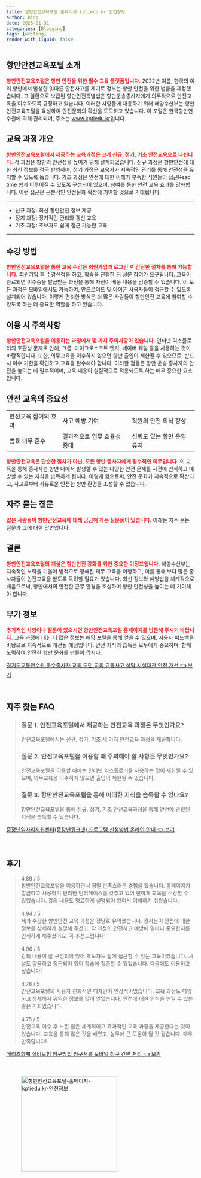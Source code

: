 ```yaml
---
title: 항만안전교육포털 홈페이지 kptiedu.kr 안전정보
author: bing
date: 2025-01-31
categories: [Blogging]
tags: [writing]
render_with_liquid: false
---
```



<h2 id='항만안전교육포털 소개'>항만안전교육포털 소개</h2>

<p><b><span style="color: #ee2323;">항만안전교육포털은 항만 안전을 위한 필수 교육 플랫폼입니다.</span></b> 2022년 여름, 한국의 여러 항만에서 발생한 잇따른 안전사고를 계기로 정부는 항만 안전을 위한 법률을 제정했습니다. 그 일환으로 보급된 항만안전특별법은 항만운송종사자에게 의무적으로 안전교육을 이수하도록 규정하고 있습니다. 이러한 사항들에 대응하기 위해 해양수산부는 항만안전교육포털을 육성하여 안전문화의 확산을 도모하고 있습니다. 이 포털은 한국항만연수원에 의해 관리되며, 주소는 <a href="https://www.kptiedu.kr">www.kptiedu.kr</a>입니다.</p>

<h2 id='교육 과정 개요'>교육 과정 개요</h2>

<p><b><span style="color: #ee2323;">항만안전교육포털에서 제공하는 교육과정은 크게 신규, 정기, 기초 안전교육으로 나뉩니다.</span></b> 각 과정은 항만의 안전성을 높이기 위해 설계되었습니다. 신규 과정은 항만안전에 대한 최신 정보를 적극 반영하며, 정기 과정은 교욱자가 지속적인 관리를 통해 안전성을 유지할 수 있도록 돕습니다. 기초 과정은 안전에 대한 이해가 부족한 직원들이 접근Read time 쉽게 이루어질 수 있도록 구성되어 있으며, 참여를 통한 안전 교육 효과를 강화합니다. 이런 접근은 근본적인 안전문화 확산에 기여할 것으로 기대됩니다.</p>

<hr />

<ul>
    <li>신규 과정: 최신 항만안전 정보 제공</li>
    <li>정기 과정: 정기적인 관리와 갱신 교육</li>
    <li>기초 과정: 초보자도 쉽게 접근 가능한 교육</li>
</ul>

<hr />

<h2 id='수강 방법'>수강 방법</h2>

<p><b><span style="color: #ee2323;">항만안전교육포털을 통한 교육 수강은 회원가입과 로그인 후 간단한 절차를 통해 가능합니다.</span></b> 회원가입 후 수강신청을 하고, 학습을 진행한 뒤 설문 참여가 요구됩니다. 교육이 완료되면 이수증을 발급받는 과정을 통해 자신이 배운 내용을 검증할 수 있습니다. 이 모든 과정은 모바일에서도 가능하여, 안드로이드 및 아이폰 사용자들이 접근할 수 있도록 설계되어 있습니다. 이렇게 편리한 방식은 더 많은 사람들이 항만안전 교육에 참여할 수 있도록 하는 데 중요한 역할을 하고 있습니다.</p>

<h2 id='이용 시 주의사항'>이용 시 주의사항</h2>

<p><b><span style="color: #ee2323;">항만안전교육포털을 이용하는 과정에서 몇 가지 주의사항이 있습니다.</span></b> 인터넷 익스플로러의 호환성 문제로 인해, 크롬, 마이크로소프트 엣지, 네이버 웨일 등을 사용하는 것이 바람직합니다. 또한, 의무교육을 이수하지 않으면 항만 출입이 제한될 수 있으므로, 반드시 이수 기한을 확인하고 교육을 완수해야 합니다. 이러한 점들은 항만 운송 종사자의 안전을 높이는 데 필수적이며, 교육 내용이 실질적으로 적용되도록 하는 매우 중요한 요소입니다.</p>

<h2 id='안전 교육의 중요성'>안전 교육의 중요성</h2>

<table>
    <tr>
        <td>안전교육 참여의 효과</td>
        <td>사고 예방 기여</td>
        <td>직원의 안전 의식 향상</td>
    </tr>
    <tr>
        <td>법률 의무 준수</td>
        <td>결과적으로 업무 효율성 증대</td>
        <td>신뢰도 있는 항만 운영 유지</td>
    </tr>
</table>

<p><b><span style="color: #ee2323;">항만안전교육은 단순한 절차가 아닌, 모든 항만 종사자에게 필수적인 의무입니다.</span></b> 이 교육을 통해 종사자는 항만 내에서 발생할 수 있는 다양한 안전 문제를 사전에 인식하고 예방할 수 있는 지식을 습득하게 됩니다. 이렇게 함으로써, 안전 문화가 지속적으로 확산되고, 사고로부터 자유로운 안전한 항만 환경을 조성할 수 있습니다.</p>

<h2 id='자주 묻는 질문'>자주 묻는 질문</h2>

<p><b><span style="color: #ee2323;">많은 사람들이 항만안전교육에 대해 궁금해 하는 질문들이 있습니다.</span></b> 아래는 자주 묻는 질문과 그에 대한 답변입니다.</p>

<h2 id='결론'>결론</h2>

<p><b><span style="color: #ee2323;">항만안전교육포털의 개설은 항만안전 강화를 위한 중요한 이정표입니다.</span></b> 해양수산부는 지속적인 노력을 기울여 법적으로 정해진 의무 교육을 이행하고, 이를 통해 보다 많은 종사자들이 안전교육을 받도록 독려할 필요가 있습니다. 최신 정보와 예방법을 체계적으로 배움으로써, 항만에서의 안전한 근무 환경을 조성하며 항만 안전성을 높이는 데 기여해야 합니다.</p>

<h2 id='부가 정보'>부가 정보</h2>

<p><b><span style="color: #ee2323;">추가적인 사항이나 질문이 있으시면 항만안전교육포털 홈페이지를 방문해 주시기 바랍니다.</span></b> 교육 과정에 대한 더 많은 정보는 해당 포털을 통해 얻을 수 있으며, 사용자 피드백을 바탕으로 지속적으로 개선될 예정입니다. 안전 지식의 습득은 모두에게 중요하며, 함께 노력하여 안전한 항만 문화를 만들어 갑시다.</p>


<p><a class="click-button" title="경기도교통연수원 운수종사자 교육 도민 교육 교통사고 상담 시설대관 안전 개선" href="https://greenforu.github.io/posts/%EA%B2%BD%EA%B8%B0%EB%8F%84%EA%B5%90%ED%86%B5%EC%97%B0%EC%88%98%EC%9B%90-%EC%9A%B4%EC%88%98%EC%A2%85%EC%82%AC%EC%9E%90-%EA%B5%90%EC%9C%A1-%EB%8F%84%EB%AF%BC-%EA%B5%90%EC%9C%A1-%EA%B5%90%ED%86%B5%EC%82%AC%EA%B3%A0-%EC%83%81%EB%8B%B4-%EC%8B%9C%EC%84%A4%EB%8C%80%EA%B4%80-%EC%95%88%EC%A0%84-%EA%B0%9C%EC%84%A0/" rel="dofollow">경기도교통연수원 운수종사자 교육 도민 교육 교통사고 상담 시설대관 안전 개선 👈 보기</a></p><br>
<h2 id='자주_찾는_FAQ'>자주 찾는 FAQ</h2>
<div itemscope="" itemtype="https://schema.org/FAQPage"> 
<blockquote> 
<div itemscope="" itemprop="mainEntity" itemtype="https://schema.org/Question"> 
<h3 itemprop="name">질문 1. 안전교육포털에서 제공하는 안전교육 과정은 무엇인가요?</h3> 
<div itemscope="" itemprop="acceptedAnswer" itemtype="https://schema.org/Answer"> 
<span itemprop="text"> 
<p>안전교육포털에서는 신규, 정기, 기초 세 가지 안전교육 과정을 제공합니다.</p> 
</span> 
</div> 
</div> 
<div itemscope="" itemprop="mainEntity" itemtype="https://schema.org/Question"> 
<h3 itemprop="name">질문 2. 안전교육포털을 이용할 때 주의해야 할 사항은 무엇인가요?</h3> 
<div itemscope="" itemprop="acceptedAnswer" itemtype="https://schema.org/Answer"> 
<span itemprop="text"> 
<p>안전교육포털을 이용할 때에는 인터넷 익스플로러를 사용하는 것이 제한될 수 있으며, 의무교육을 이수하지 않으면 출입이 제한될 수 있습니다.</p> 
</span> 
</div> 
</div> 
<div itemscope="" itemprop="mainEntity" itemtype="https://schema.org/Question"> 
<h3 itemprop="name">질문 3. 항만안전교육포털을 통해 어떠한 지식을 습득할 수 있나요?</h3> 
<div itemscope="" itemprop="acceptedAnswer" itemtype="https://schema.org/Answer"> 
<span itemprop="text"> 
<p>항만안전교육포털을 통해 신규, 정기, 기초 안전교육과정을 통해 안전에 관련된 지식을 습득할 수 있습니다.</p> 
</span> 
</div> 
</div> 
</blockquote> 
</div>
<p><a class="click-button" title="중장년일자리지원센터(중장년워크넷) 프로그램 신청방법 온라인 안내" href="https://greenforu.github.io/posts/%EC%A4%91%EC%9E%A5%EB%85%84%EC%9D%BC%EC%9E%90%EB%A6%AC%EC%A7%80%EC%9B%90%EC%84%BC%ED%84%B0(%EC%A4%91%EC%9E%A5%EB%85%84%EC%9B%8C%ED%81%AC%EB%84%B7)-%ED%94%84%EB%A1%9C%EA%B7%B8%EB%9E%A8-%EC%8B%A0%EC%B2%AD%EB%B0%A9%EB%B2%95-%EC%98%A8%EB%9D%BC%EC%9D%B8-%EC%95%88%EB%82%B4/" rel="dofollow">중장년일자리지원센터(중장년워크넷) 프로그램 신청방법 온라인 안내 👈 보기</a></p><br>
<h2 id='후기'>후기</h2>
<div itemscope itemtype="https://schema.org/Product">
  <blockquote>
  <div itemprop="review" itemscope itemtype="https://schema.org/Review">
      <div itemprop="reviewRating" itemscope itemtype="https://schema.org/Rating"> <span itemprop="ratingValue">4.89</span> / <span itemprop="bestRating">5</span> </div>
      <span itemprop="reviewBody">항만안전교육포털을 이용하면서 정말 만족스러운 경험을 했습니다. 홈페이지가 깔끔하고 사용하기 편리한 인터페이스를 갖추고 있어 편하게 교육을 수강할 수 있었습니다. 강의 내용도 명료하게 설명되어 있어서 이해하기 쉬웠습니다.</span>
  </div>
  <br>
  <div itemprop="review" itemscope itemtype="https://schema.org/Review">
      <div itemprop="reviewRating" itemscope itemtype="https://schema.org/Rating"> <span itemprop="ratingValue">4.94</span> / <span itemprop="bestRating">5</span> </div>
      <span itemprop="reviewBody">제가 수강한 항만안전 교육 과정은 정말로 유익했습니다. 강사분이 안전에 대한 정보를 상세하게 설명해 주셨고, 각 과정이 안전사고 예방에 얼마나 중요한지를 인식하게 해주셨어요. 꼭 추천드립니다!</span>
  </div>
  <br>
  <div itemprop="review" itemscope itemtype="https://schema.org/Review">
      <div itemprop="reviewRating" itemscope itemtype="https://schema.org/Rating"> <span itemprop="ratingValue">4.96</span> / <span itemprop="bestRating">5</span> </div>
      <span itemprop="reviewBody">강의 내용이 잘 구성되어 있어 초보자도 쉽게 접근할 수 있는 교육이었습니다. 시설도 깔끔하고 정돈되어 있어 학습에 집중할 수 있었습니다. 다음에도 이용하고 싶습니다!</span>
  </div>
  <br>
  <div itemprop="review" itemscope itemtype="https://schema.org/Review">
      <div itemprop="reviewRating" itemscope itemtype="https://schema.org/Rating"> <span itemprop="ratingValue">4.78</span> / <span itemprop="bestRating">5</span> </div>
      <span itemprop="reviewBody">안전교육포털의 사용자 친화적인 디자인이 인상적이었습니다. 교육 과정도 다양하고 상세해서 유익한 정보를 많이 얻었습니다. 안전에 대한 인식을 높일 수 있는 좋은 기회였습니다.</span>
  </div>
  <br>
  <div itemprop="review" itemscope itemtype="https://schema.org/Review">
      <div itemprop="reviewRating" itemscope itemtype="https://schema.org/Rating"> <span itemprop="ratingValue">4.75</span> / <span itemprop="bestRating">5</span> </div>
      <span itemprop="reviewBody">안전교육 이수 후 느낀 점은 체계적이고 효과적인 교육 과정을 제공한다는 것이었습니다. 교육을 통해 많은 것을 배웠고, 실무에 큰 도움이 될 것 같습니다. 매우 만족합니다!</span>
  </div>
  </blockquote>
</div>
<p><a class="click-button" title="메리츠화재 실비보험 청구방법 청구서류 모바일 청구 간편 처리" href="https://greenforu.github.io/posts/%EB%A9%94%EB%A6%AC%EC%B8%A0%ED%99%94%EC%9E%AC-%EC%8B%A4%EB%B9%84%EB%B3%B4%ED%97%98-%EC%B2%AD%EA%B5%AC%EB%B0%A9%EB%B2%95-%EC%B2%AD%EA%B5%AC%EC%84%9C%EB%A5%98-%EB%AA%A8%EB%B0%94%EC%9D%BC-%EC%B2%AD%EA%B5%AC-%EA%B0%84%ED%8E%B8-%EC%B2%98%EB%A6%AC/" rel="dofollow">메리츠화재 실비보험 청구방법 청구서류 모바일 청구 간편 처리 👈 보기</a></p><br>
<figure class="image"><img src="https://greenforu.github.io/assets/img/thumbnail/항만안전교육포털-홈페이지-kptiedu.kr-안전정보.webp" alt="항만안전교육포털-홈페이지-kptiedu.kr-안전정보" width="256" height="256"></figure>